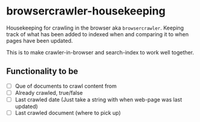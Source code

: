 # browsercrawler-housekeeping
Housekeeping for crawling in the browser aka `browsercrawler`. Keeping track of what has been added to indexed when and comparing it to when pages have been updated.

This is to make crawler-in-browser and search-index to work well together.

## Functionality to be

* [ ] Que of documents to crawl content from
 * [ ] Already crawled, true/false
 * [ ] Last crawled date (Just take a string with when web-page was last updated)
* [ ] Last crawled document (where to pick up)
